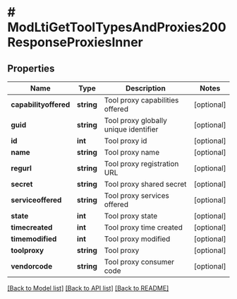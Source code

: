 # # ModLtiGetToolTypesAndProxies200ResponseProxiesInner

## Properties

Name | Type | Description | Notes
------------ | ------------- | ------------- | -------------
**capabilityoffered** | **string** | Tool proxy capabilities offered | [optional]
**guid** | **string** | Tool proxy globally unique identifier | [optional]
**id** | **int** | Tool proxy id | [optional]
**name** | **string** | Tool proxy name | [optional]
**regurl** | **string** | Tool proxy registration URL | [optional]
**secret** | **string** | Tool proxy shared secret | [optional]
**serviceoffered** | **string** | Tool proxy services offered | [optional]
**state** | **int** | Tool proxy state | [optional]
**timecreated** | **int** | Tool proxy time created | [optional]
**timemodified** | **int** | Tool proxy modified | [optional]
**toolproxy** | **string** | Tool proxy | [optional]
**vendorcode** | **string** | Tool proxy consumer code | [optional]

[[Back to Model list]](../../README.md#models) [[Back to API list]](../../README.md#endpoints) [[Back to README]](../../README.md)
